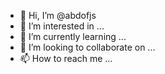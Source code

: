 - 👋 Hi, I’m @abdofjs
- 👀 I’m interested in ...
- 🌱 I’m currently learning ...
- 💞️ I’m looking to collaborate on ...
- 📫 How to reach me ...

<!---
abdofjs/abdofjs is a ✨ special ✨ repository because its `README.md` (this file) appears on your GitHub profile.
You can click the Preview link to take a look at your changes.
--->
